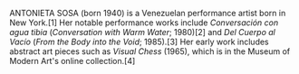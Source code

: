 ANTONIETA SOSA (born 1940) is a Venezuelan performance artist born in New York.[1] Her notable performance works include _Conversación con agua tibia_ (_Conversation with Warm Water_; 1980)[2] and _Del Cuerpo al Vacío_ (_From the Body into the Void_; 1985).[3] Her early work includes abstract art pieces such as _Visual Chess_ (1965), which is in the Museum of Modern Art's online collection.[4]

